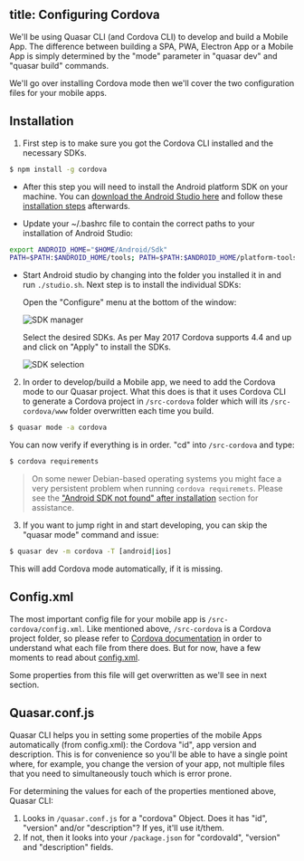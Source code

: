 title: Configuring Cordova
---
We'll be using Quasar CLI (and Cordova CLI) to develop and build a Mobile App. The difference between building a SPA, PWA, Electron App or a Mobile App is simply determined by the "mode" parameter in "quasar dev" and "quasar build" commands.

We'll go over installing Cordova mode then we'll cover the two configuration files for your mobile apps.

## Installation
1. First step is to make sure you got the Cordova CLI installed and the necessary SDKs.
  ```bash
  $ npm install -g cordova
  ```

  * After this step you will need to install the Android platform SDK on your machine. You can [download the Android Studio here](https://developer.android.com/studio/index.html) and follow these [installation steps](https://developer.android.com/studio/install.html) afterwards.

  * Update your ~/.bashrc file to contain the correct paths to your installation of Android Studio:

  ``` bash
  export ANDROID_HOME="$HOME/Android/Sdk"
  PATH=$PATH:$ANDROID_HOME/tools; PATH=$PATH:$ANDROID_HOME/platform-tools
  ```

  * Start Android studio by changing into the folder you installed it in and run `./studio.sh`. Next step is to install the individual SDKs:

    Open the "Configure" menu at the bottom of the window:

    ![SDK manager](/images/Android-Studio-SDK-Menu.png "SDK manager")

    Select the desired SDKs. As per May 2017 Cordova supports 4.4 and up and click on "Apply" to install the SDKs.

    ![SDK selection](/images/Android-Studio-SDK-selection.png "SDK selection")

2. In order to develop/build a Mobile app, we need to add the Cordova mode to our Quasar project. What this does is that it uses Cordova CLI to generate a Cordova project in `/src-cordova` folder which will its `/src-cordova/www` folder overwritten each time you build.
  ```bash
  $ quasar mode -a cordova
  ```

  You can now verify if everything is in order. "cd" into `/src-cordova` and type:
  ```bash
  $ cordova requirements
  ```
  > On some newer Debian-based operating systems you might face a very persistent problem when running `cordova requiremets`. Please see the ["Android SDK not found" after installation](/guide/cordova-troubleshoot-and-tips.html#Android-SDK-not-found-after-installation-of-the-SDK) section for assistance.

3. If you want to jump right in and start developing, you can skip the "quasar mode" command and issue:
  ```bash
  $ quasar dev -m cordova -T [android|ios]
  ```
  This will add Cordova mode automatically, if it is missing.

## Config.xml
The most important config file for your mobile app is `/src-cordova/config.xml`. Like mentioned above, `/src-cordova` is a Cordova project folder, so please refer to [Cordova documentation](https://cordova.apache.org/docs/en/latest/) in order to understand what each file from there does. But for now, have a few moments to read about [config.xml](https://cordova.apache.org/docs/en/latest/config_ref/).

Some properties from this file will get overwritten as we'll see in next section.

## Quasar.conf.js
Quasar CLI helps you in setting some properties of the mobile Apps automatically (from config.xml): the Cordova "id", app version and description. This is for convenience so you'll be able to have a single point where, for example, you change the version of your app, not multiple files that you need to simultaneously touch which is error prone.

For determining the values for each of the properties mentioned above, Quasar CLI:
1. Looks in `/quasar.conf.js` for a "cordova" Object. Does it has "id", "version" and/or "description"? If yes, it'll use it/them.
2. If not, then it looks into your `/package.json` for "cordovaId", "version" and "description" fields.
